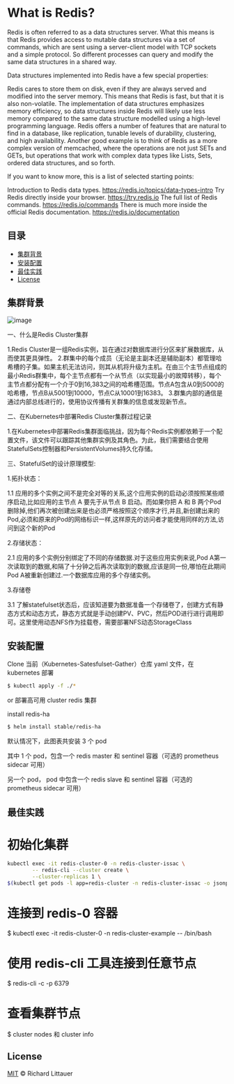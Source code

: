 # What is Redis?


Redis is often referred to as a data structures server. What this means is that Redis provides access to mutable data structures via a set of commands, which are sent using a server-client model with TCP sockets and a simple protocol. So different processes can query and modify the same data structures in a shared way.

Data structures implemented into Redis have a few special properties:

Redis cares to store them on disk, even if they are always served and modified into the server memory. This means that Redis is fast, but that it is also non-volatile.
The implementation of data structures emphasizes memory efficiency, so data structures inside Redis will likely use less memory compared to the same data structure modelled using a high-level programming language.
Redis offers a number of features that are natural to find in a database, like replication, tunable levels of durability, clustering, and high availability.
Another good example is to think of Redis as a more complex version of memcached, where the operations are not just SETs and GETs, but operations that work with complex data types like Lists, Sets, ordered data structures, and so forth.

If you want to know more, this is a list of selected starting points:

Introduction to Redis data types. https://redis.io/topics/data-types-intro
Try Redis directly inside your browser. https://try.redis.io
The full list of Redis commands. https://redis.io/commands
There is much more inside the official Redis documentation. https://redis.io/documentation


## 目录

- [集群背景](#集群背景)
- [安装配置](#安装配置)
- [最佳实践](#最佳实践)
- [License](#license)

## 集群背景

![image](https://user-images.githubusercontent.com/96233798/150905201-8402ef35-1023-44b2-a938-e1694a3510ab.png)


一、什么是Redis Cluster集群

1.Redis Cluster是一组Redis实例，旨在通过对数据库进行分区来扩展数据库，从而使其更具弹性。
2.群集中的每个成员（无论是主副本还是辅助副本）都管理哈希槽的子集。如果主机无法访问，则其从机将升级为主机。在由三个主节点组成的最小Redis群集中，每个主节点都有一个从节点（以实现最小的故障转移），每个主节点都分配有一个介于0到16,383之间的哈希槽范围。节点A包含从0到5000的哈希槽，节点B从5001到10000，节点C从10001到16383。
3.群集内部的通信是通过内部总线进行的，使用协议传播有关群集的信息或发现新节点。

二、在Kubernetes中部署Redis Cluster集群过程记录

1.在Kubernetes中部署Redis集群面临挑战，因为每个Redis实例都依赖于一个配置文件，该文件可以跟踪其他集群实例及其角色。为此，我们需要结合使用StatefulSets控制器和PersistentVolumes持久化存储。

三、StatefulSet的设计原理模型:

1.拓扑状态：

1.1 应用的多个实例之间不是完全对等的关系,这个应用实例的启动必须按照某些顺序启动,比如应用的主节点 A 要先于从节点 B 启动。而如果你把 A 和 B 两个Pod删除掉,他们再次被创建出来是也必须严格按照这个顺序才行,并且,新创建出来的Pod,必须和原来的Pod的网络标识一样,这样原先的访问者才能使用同样的方法,访问到这个新的Pod

2.存储状态：

2.1 应用的多个实例分别绑定了不同的存储数据.对于这些应用实例来说,Pod A第一次读取到的数据,和隔了十分钟之后再次读取到的数据,应该是同一份,哪怕在此期间Pod A被重新创建过.一个数据库应用的多个存储实例。

3.存储卷

3.1 了解statefulset状态后，应该知道要为数据准备一个存储卷了，创建方式有静态方式和动态方式，静态方式就是手动创建PV、PVC，然后POD进行进行调用即可。这里使用动态NFS作为挂载卷，需要部署NFS动态StorageClass


## 安装配置

Clone 当前（Kubernetes-Satesfulset-Gather）仓库 yaml 文件，在 kubernetes 部署

```sh
$ kubectl apply -f ./*
```
or 部署高可用 cluster redis 集群

install redis-ha 
```sh
$ helm install stable/redis-ha
```
默认情况下，此图表共安装 3 个 pod

其中 1 个 pod，包含一个 redis master 和 sentinel 容器（可选的 prometheus  sidecar 可用）

另一个 pod， pod 中包含一个 redis slave 和 sentinel 容器（可选的 prometheus sidecar 可用）


## 最佳实践

# 初始化集群

```sh
kubectl exec -it redis-cluster-0 -n redis-cluster-issac \
		-- redis-cli --cluster create \
		--cluster-replicas 1 \
$(kubectl get pods -l app=redis-cluster -n redis-cluster-issac -o jsonpath='{range.items[*]}{.status.podIP}:6379 ')
```
#  连接到 redis-0 容器
$  kubectl exec -it redis-cluster-0 -n redis-cluster-example -- /bin/bash
#  使用 redis-cli 工具连接到任意节点
$  redis-cli -c -p 6379
#  查看集群节点
$  cluster nodes	  和   cluster info



## License

[MIT](LICENSE) © Richard Littauer
